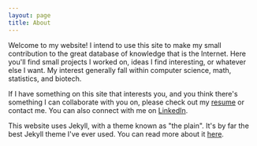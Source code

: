 ```yaml
---
layout: page
title: About
---
```


Welcome to my website! I intend to use this site to make my small contribution to the great database of knowledge that is the Internet. Here you'll find small projects I worked on, ideas I find interesting, or whatever else I want. My interest generally fall within computer science, math, statistics, and biotech. 


If I have something on this site that interests you, and you think there's something I can collaborate with you on, please check out my [resume](My-Resume) or contact me. You can also connect with me on [LinkedIn](https://www.linkedin.com/in/rory-flynn-b752a0b0).


This website uses Jekyll, with a theme known as "the plain". It's by far the best Jekyll theme I've ever used. You can read more about it [here](http://heiswayi.github.io/the-plain.html).